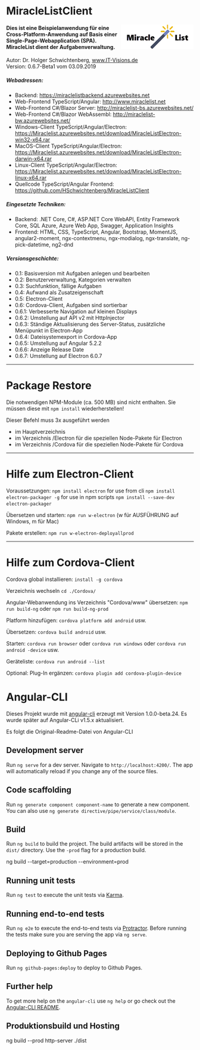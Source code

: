 # MiracleListClient
<img align="right" src="/src/assets/MiracleListLogo.jpg">
 <h4>Dies ist eine Beispielanwendung für eine Cross-Platform-Anwendung auf Basis einer Single-Page-Webapplication (SPA). MiracleList dient der Aufgabenverwaltung.</h4>
            <div>Autor: Dr. Holger Schwichtenberg, <a href="http://www.IT-Visions.de">www.IT-Visions.de</a></div>
            <div>Version: 0.6.7-Beta1 vom 03.09.2019</div>
            <h5>Webadressen:</h5>
            <ul>
                <li>Backend: <a href="https://miraclelistbackend.azurewebsites.net">https://miraclelistbackend.azurewebsites.net</a></li>
                <li>Web-Frontend TypeScript/Angular: <a href="http://www.miraclelist.net">http://www.miraclelist.net</a></li>
                <li>Web-Frontend C#/Blazor Server: <a href="http://miraclelist-bs.azurewebsites.net/">http://miraclelist-bs.azurewebsites.net/</a></li>
                <li>Web-Frontend C#/Blazor WebAssembl: <a href="http://miraclelist-bw.azurewebsites.net/">http://miraclelist-bw.azurewebsites.net/</a></li>
                <li>Windows-Client TypeScript/Angular/Electron: <a href="https://Miraclelist.azurewebsites.net/download/MiracleListElectron-win32-x64.rar">https://Miraclelist.azurewebsites.net/download/MiracleListElectron-win32-x64.rar</a></li>
                <li>MacOS-Client TypeScript/Angular/Electron: <a href="https://Miraclelist.azurewebsites.net/download/MiracleListElectron-darwin-x64.rar">https://Miraclelist.azurewebsites.net/download/MiracleListElectron-darwin-x64.rar</a></li>
                <li>Linux-Client TypeScript/Angular/Electron: <a href="https://Miraclelist.azurewebsites.net/download/MiracleListElectron-linux-x64.rar">https://Miraclelist.azurewebsites.net/download/MiracleListElectron-linux-x64.rar</a></li>
                <li>Quellcode TypeScript/Angular Frontend: <a href="https://github.com/HSchwichtenberg/MiracleListClient">https://github.com/HSchwichtenberg/MiracleListClient</a></li>
            </ul>
            <h5>Eingesetzte Techniken:</h5>
            <ul>
                <li>Backend: .NET Core, C#, ASP.NET Core WebAPI, Entity Framework Core, SQL Azure, Azure Web App, Swagger, Application Insights</li>
                <li>Frontend: HTML, CSS, TypeScript, Angular, Bootstrap, MomentJS, angular2-moment, ngx-contextmenu, ngx-modialog, ngx-translate, ng-pick-datetime, ng2-dnd</li>
            </ul></h5>
             <h5>Versionsgeschichte:</h5>
            <ul>
                <li>0.1: Basisversion mit Aufgaben anlegen und bearbeiten</li>
                <li>0.2: Benutzerverwaltung, Kategorien verwalten</li>
                <li>0.3: Suchfunktion, fällige Aufgaben</li>
                <li>0.4: Aufwand als Zusatzeigenschaft</li>
                <li>0.5: Electron-Client</li>
                <li>0.6: Cordova-Client, Aufgaben sind sortierbar</li>
                <li>0.6.1: Verbesserte Navigation auf kleinen Displays</li>
                <li>0.6.2: Umstellung auf API v2 mit HttpInjector</li>
                <li>0.6.3: Ständige Aktualisierung des Server-Status, zusätzliche Menüpunkt in Electron-App</li>
                <li>0.6.4: Dateisystemexport in Cordova-App</li>
                <li>0.6.5: Umstellung auf Angular 5.2.2</li>
                 <li>0.6.6: Anzeige Release Date</li>
                 <li>0.6.7: Umstellung auf Electron 6.0.7</li>
</ul>

--------------------------------------------------------
# Package Restore

Die notwendigen NPM-Module (ca. 500 MB) sind nicht enthalten. Sie müssen diese mit `npm install` wiederherstellen!

Dieser Befehl muss 3x ausgeführt werden
- im Hauptverzeichnis
- im Verzeichnis /Electron für die speziellen Node-Pakete für Electron
- im Verzeichnis /Cordova für die speziellen Node-Pakete für Cordova
--------------------------------------------------------

# Hilfe zum Electron-Client

Voraussetzungen:
`npm install electron`
for use from cli
`npm install electron-packager -g`
for use in npm scripts
`npm install --save-dev electron-packager`

Übersetzen und starten: `npm run w-electron` (w für AUSFÜHRUNG auf Windows, m für Mac)

Pakete erstellen: `npm run w-electron-deployallprod`

--------------------------------------------------------

# Hilfe zum Cordova-Client

Cordova global installieren: `install -g cordova`

Verzeichnis wechseln `cd ./Cordova/`

Angular-Webanwendung ins Verzeichnis "Cordova/www" übersetzen: `npm run build-ng` oder `npm run build-ng-prod`

Platform hinzufügen: `cordova platform add android` usw.

Übersetzen: `cordova build android` usw.

Starten: `cordova run browser` oder `cordova run windows` oder `cordova run android -device` usw.

Geräteliste: `cordova run android --list`

Optional: Plug-In ergänzen: `cordova plugin add cordova-plugin-device`

# Angular-CLI

Dieses Projekt wurde mit [angular-cli](https://github.com/angular/angular-cli) erzeugt mit Version 1.0.0-beta.24. Es wurde später auf Angular-CLi v1.5.x aktualisiert.

Es folgt die Original-Readme-Datei von Angular-CLI

## Development server
Run `ng serve` for a dev server. Navigate to `http://localhost:4200/`. The app will automatically reload if you change any of the source files.

## Code scaffolding

Run `ng generate component component-name` to generate a new component. You can also use `ng generate directive/pipe/service/class/module`.

## Build

Run `ng build` to build the project. The build artifacts will be stored in the `dist/` directory. Use the `-prod` flag for a production build.

ng build --target=production --environment=prod

## Running unit tests

Run `ng test` to execute the unit tests via [Karma](https://karma-runner.github.io).

## Running end-to-end tests

Run `ng e2e` to execute the end-to-end tests via [Protractor](http://www.protractortest.org/).
Before running the tests make sure you are serving the app via `ng serve`.

## Deploying to Github Pages

Run `ng github-pages:deploy` to deploy to Github Pages.

## Further help

To get more help on the `angular-cli` use `ng help` or go check out the [Angular-CLI README](https://github.com/angular/angular-cli/blob/master/README.md).

##   Produktionsbuild und Hosting
ng build --prod
http-server ./dist

